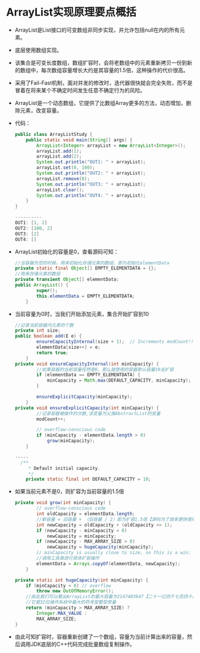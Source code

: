 # ArrayList实现原理要点概括

- ArrayList是List接口的可变数组非同步实现，并允许包括null在内的所有元素。

- 底层使用数组实现。

- 该集合是可变长度数组，数组扩容时，会将老数组中的元素重新拷贝一份到新的数组中，每次数组容量增长大约是其容量的1.5倍，这种操作的代价很高。

- 采用了Fail-Fast机制，面对并发的修改时，迭代器很快就会完全失败，而不是冒着在将来某个不确定时间发生任意不确定行为的风险。

- ArrayList是一个动态数组，它提供了比数组Array更多的方法，动态增加，删除元素，改变容量。

- 代码：

  ```java
  public class ArrayListStudy {
      public static void main(String[] args) {
          ArrayList<Integer> arrayList = new ArrayList<Integer>();
          arrayList.add(1);
          arrayList.add(2);
          System.out.println("OUT1: " + arrayList);
          arrayList.set(0, 100);
          System.out.println("OUT2: " + arrayList);
          arrayList.remove(0);
          System.out.println("OUT3: " + arrayList);
          arrayList.clear();
          System.out.println("OUT4: " + arrayList);
      }
  }

  ----------
  OUT1: [1, 2]
  OUT2: [100, 2]
  OUT3: [2]
  OUT4: []
  ```

- ArrayList初始化的容量是0，查看源码可知：

  ```java
  //当容器为空的时候，用来初始化存储元素的数组，即为初始化elementData
  private static final Object[] EMPTY_ELEMENTDATA = {};
  //用来存储元素的数组
  private transient Object[] elementData;
  public ArrayList() {
          super();
          this.elementData = EMPTY_ELEMENTDATA;
      }
  ```

- 当前容量为0时，当我们开始添加元素，集合开始扩容到10

  ```java
  //记录当前容器内元素的个数
  private int size;
  public boolean add(E e) {
          ensureCapacityInternal(size + 1);  // Increments modCount!!
          elementData[size++] = e;
          return true;
      }
  private void ensureCapacityInternal(int minCapacity) {
          //如果容器的当前容量任然是0，那么就使用的容器默认容量10去扩容
          if (elementData == EMPTY_ELEMENTDATA) {
              minCapacity = Math.max(DEFAULT_CAPACITY, minCapacity);
          }

          ensureExplicitCapacity(minCapacity);
      }
  private void ensureExplicitCapacity(int minCapacity) {
          //记录容器被操作的次数,该变量为父类AbstractList的变量
          modCount++;

          // overflow-conscious code
          if (minCapacity - elementData.length > 0)
              grow(minCapacity);
      }

  -----
    /**
       * Default initial capacity.
       */
      private static final int DEFAULT_CAPACITY = 10;
  ```

- 如果当前元素不是0，则扩容为当前容量的1.5倍

  ~~~java
  private void grow(int minCapacity) {
          // overflow-conscious code
          int oldCapacity = elementData.length;
          //新容量 = 旧容量 + （旧容量 / 2）即为扩容1.5倍【源码为了效率更快使用了位操作符】
          int newCapacity = oldCapacity + (oldCapacity >> 1);
          if (newCapacity - minCapacity < 0)
              newCapacity = minCapacity;
          if (newCapacity - MAX_ARRAY_SIZE > 0)
              newCapacity = hugeCapacity(minCapacity);
          // minCapacity is usually close to size, so this is a win:
          //调用工具类进行具体扩容操作
          elementData = Arrays.copyOf(elementData, newCapacity);
      }

  private static int hugeCapacity(int minCapacity) {
      if (minCapacity < 0) // overflow
          throw new OutOfMemoryError();
      //由此我们可以看出ArrayList的最大容量为2147483647【二十一亿四千七百四十八万三千六百四十七】
      //它是32位操作系统中最大的符号型整型常量
      return (minCapacity > MAX_ARRAY_SIZE) ?
          Integer.MAX_VALUE :
          MAX_ARRAY_SIZE;
  }
  ~~~

- 由此可知扩容时，容器重新创建了一个数组，容量为当前计算出来的容量，然后调用JDK底层的C++代码完成批量数组复制操作。 